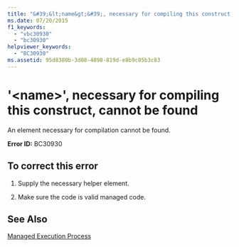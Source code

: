 ```yaml
---
title: "&#39;&lt;name&gt;&#39;, necessary for compiling this construct, cannot be found"
ms.date: 07/20/2015
f1_keywords: 
  - "vbc30930"
  - "bc30930"
helpviewer_keywords: 
  - "BC30930"
ms.assetid: 95d8380b-3d08-4898-819d-e8b9c85b3c83
---
```

# &#39;&lt;name&gt;&#39;, necessary for compiling this construct, cannot be found
An element necessary for compilation cannot be found.  
  
 **Error ID:** BC30930  
  
## To correct this error  
  
1.  Supply the necessary helper element.  
  
2.  Make sure the code is valid managed code.  
  
## See Also  
 [Managed Execution Process](../../standard/managed-execution-process.md)
